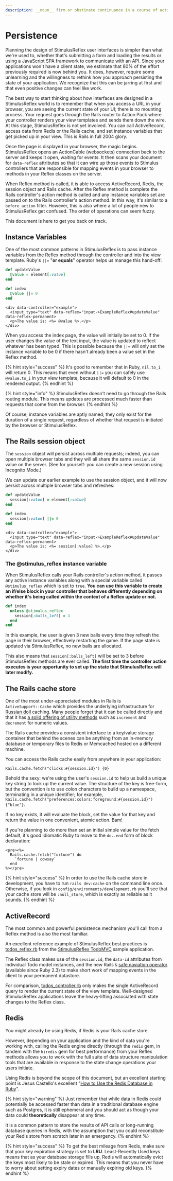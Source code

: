 ```yaml
---
description: __noun__ firm or obstinate continuance in a course of action in spite of difficulty or opposition.
---
```


# Persistence

Planning the design of StimulusReflex user interfaces is simpler than what we're used to, whether that's submitting a form and loading the results or using a JavaScript SPA framework to communicate with an API. Since your applications won't have a client state, we estimate that 80% of the effort previously required is now behind you. It does, however, require some unlearning and the willingness to rethink how you approach persisting the state of your application. We recognize that this can be jarring at first and that even positive changes can feel like work.

The best way to start thinking about how interfaces are designed in a StimulusReflex world is to remember that when you access a URL in your browser, you are seeing the current state of your UI; there is no mounting process. Your request goes through the Rails router to Action Pack where your controller renders your view templates and sends them down the wire. At this stage, StimulusReflex is not yet involved. You can call ActiveRecord, access data from Redis or the Rails cache, and set instance variables that get picked up in your view. This is Rails in full 2004 glory.

Once the page is displayed in your browser, the magic begins. StimulusReflex opens an ActionCable (websockets) connection back to the server and keeps it open, waiting for events. It then scans your document for `data-reflex` attributes so that it can wire up those events to Stimulus controllers that are responsible for mapping events in your browser to methods in your Reflex classes on the server.

When Reflex method is called, it is able to access ActiveRecord, Redis, the session object and Rails cache. After the Reflex method is complete the Rails controller's action method is called and any instance variables set are passed on to the Rails controller's action method. In this way, it's similar to a `before_action` filter. However, this is also where a lot of people new to StimulusReflex get confused. The order of operations can seem fuzzy.

This document is here to get you back on track.

## Instance Variables

One of the most common patterns in StimulusReflex is to pass instance variables from the Reflex method through the controller and into the view template. Ruby's `||=` "__or equals__" operator helps us manage this hand-off:

```Ruby example_reflex.rb
def updateValue
  @value = element[:value]
end
```

```Ruby example_controller.rb
def index
  @value ||= 0
end
```

```Text index.html.erb
<div data-controller="example">
  <input type="text" data-reflex="input->ExampleReflex#updateValue" data-reflex-permanent>
  <p>The value is: <%= @value %>.</p>
</div>
```

When you access the index page, the value will initially be set to 0. If the user changes the value of the text input, the value is updated to reflect whatever has been typed. This is possible because the `||=` will only set the instance variable to be 0 if there hasn't already been a value set in the Reflex method.

{% hint style="success" %}
It's good to remember that in Ruby, `nil.to_i` will return 0. This means that even without `||=` you can safely use `@value.to_i` in your view template, because it will default to 0 in the rendered output.
{% endhint %}

{% hint style="info" %}
StimulusReflex doesn't need to go through the Rails routing module. This means updates are processed much faster than requests that come from the browser.
{% endhint %}

Of course, instance variables are aptly named; they only exist for the duration of a single request, regardless of whether that request is initiated by the browser or StimulusReflex.

## The Rails session object

The `session` object will persist across multiple requests; indeed, you can open multiple browser tabs and they will all share the same `session.id` value on the server. (See for yourself: you can create a new session using Incognito Mode.)

We can update our earlier example to use the session object, and it will now persist across multiple browser tabs and refreshes:

```Ruby example_reflex.rb
def updateValue
  session[:value] = element[:value]
end
```

```Ruby example_controller.rb
def index
  session[:value] ||= 0
end
```

```Text index.html.erb
<div data-controller="example">
  <input type="text" data-reflex="input->ExampleReflex#updateValue" data-reflex-permanent>
  <p>The value is: <%= session[:value] %>.</p>
</div>
```

### The @stimulus_reflex instance variable

When StimulusReflex calls your Rails controller's action method, it passes any active instance variables along with a special variable called `@stimulus_reflex` which is set to `true`. **You can use this variable to create an if/else block in your controller that behaves differently depending on whether it's being called within the context of a Reflex update or not.**

```Ruby pinball_controller.rb
def index
  unless @stimulus_reflex
    session[:balls_left] = 3
  end
end
```

In this example, the user is given 3 new balls every time they refresh the page in their browser, effectively restarting the game. If the page state is updated via StimulusReflex, no new balls are allocated.

This also means that `session[:balls_left]` will be set to 3 before StimulusReflex methods are ever called. **The first time the controller action executes is your opportunity to set up the state that StimulusReflex will later modify.**

## The Rails cache store

One of the most under-appreciated modules in Rails is `ActiveSupport::Cache` which provides the underlying infrastructure for [Russian doll](https://guides.rubyonrails.org/caching_with_rails.html#russian-doll-caching) caching. Many people forget that it can be called directly and that it has [a solid offering of utility methods](https://api.rubyonrails.org/classes/ActiveSupport/Cache/Store.html) such as `increment` and `decrement` for numeric values.

The Rails cache provides a consistent interface to a key/value storage container that behind the scenes can be anything from an in-memory database or temporary files to Redis or Memcached hosted on a different machine.

You can access the Rails cache easily from anywhere in your application:

`Rails.cache.fetch("clicks:#{session.id}") {0}`

Behold the sexy: we're using the user's `session.id` to help us build a unique key string to look up the current value. The structure of the key is free-form, but the convention is to use colon characters to build up a namespace, terminating in a unique identifier; for example, `Rails.cache.fetch("preferences:colors:foreground:#{session.id}") {"blue"}`.

If no key exists, it will evaluate the block, set the value for that key and return the value in one convenient, atomic action. Bam!

If you're planning to do more than set an initial simple value for the fetch default, it's good idiomatic Ruby to move to the `do..end` form of block declaration:

```Text fortune.html.erb
<pre><%=
  Rails.cache.fetch("fortune") do
    `fortune | cowsay`
  end
%></pre>
```

{% hint style="success" %}
In order to use the Rails cache store in development, you have to run `rails dev:cache` on the command line once. Otherwise, if you look in `config/environments/development.rb` you'll see that your cache store will be `:null_store`, which is exactly as reliable as it sounds.
{% endhint %}

## ActiveRecord

The most common and powerful persistence mechanism you'll call from a Reflex method is also the most familiar.

An excellent reference example of StimulusReflex best practices is [todos_reflex.rb](https://github.com/hopsoft/stimulus_reflex_todomvc/blob/master/app/reflexes/todos_reflex.rb) from the [StimulusReflex TodoMVC](http://todomvc.stimulusreflex.com/) sample application.

The Reflex class makes use of the `session.id`, the `data-id` attributes from individual Todo model instances, and the new Rails `&` [safe naviation operator](http://mitrev.net/ruby/2015/11/13/the-operator-in-ruby/) (available since Ruby 2.3) to make short work of mapping events in the client to your permanent datastore.

For comparison, [todos_controller.rb](https://github.com/hopsoft/stimulus_reflex_todomvc/blob/master/app/controllers/todos_controller.rb) only makes the single ActiveRecord query to render the current state of the view template. Well-designed StimulusReflex applications leave the heavy-lifting associated with state changes to the Reflex class.

## Redis

You might already be using Redis, if Redis is your Rails cache store.

However, depending on your application and the kind of data you're working with, calling the Redis engine directly (through the `redis` gem, in tandem with the `hiredis` gem for best performance) from your Reflex methods allows you to work with the full suite of data structure manipulation tools that are available in response to the state change operations your users initiate.

Using Redis is beyond the scope of this document, but an excellent starting point is Jesus Castello's excellent "[How to Use the Redis Database in Ruby](https://www.rubyguides.com/2019/04/ruby-redis/)".

{% hint style="warning" %}
Just remember that while data in Redis could potentially be accessed faster than data in a traditional database engine such as Postgres, it is still ephemeral and you should act as though your data could __theoretically__ disappear at any time.

It is a common pattern to store the results of API calls or long-running database queries in Redis, with the assumption that you could reconstitute your Redis store from scratch later in an emergency.
{% endhint %}

{% hint style="success" %}
To get the best mileage from Redis, make sure that your key expiration strategy is set to **LRU**. Least-Recently Used keys means that as your database storage fills up, Redis will automatically evict the keys most likely to be stale or expired. This means that you never have to worry about setting expiry dates or manually expiring old keys.
{% endhint %}